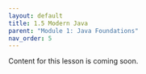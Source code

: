 ```yaml
---
layout: default
title: 1.5 Modern Java
parent: "Module 1: Java Foundations"
nav_order: 5
---
```


Content for this lesson is coming soon.
